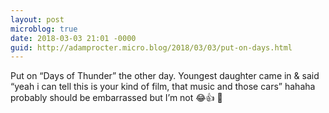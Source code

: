 ```yaml
---
layout: post
microblog: true
date: 2018-03-03 21:01 -0000
guid: http://adamprocter.micro.blog/2018/03/03/put-on-days.html
---
```

Put on “Days of Thunder” the other day. Youngest daughter came in & said “yeah i can tell this is your kind of film, that music and those cars” hahaha probably should be embarrassed but I’m not 😂👍 🎥 
